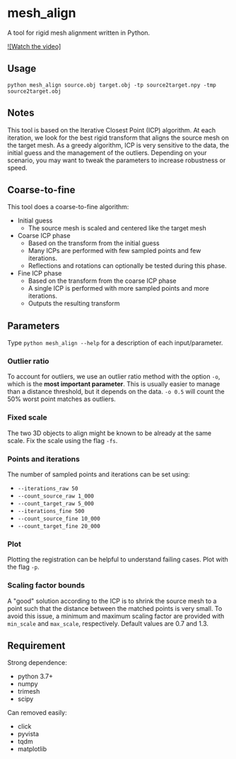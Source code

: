 # mesh_align

A tool for rigid mesh alignment written in Python.


[![Watch the video]](https://raw.githubusercontent.com/Kiord/mesh_align/main/images/video.mp4)


## Usage

`python mesh_align source.obj target.obj -tp source2target.npy -tmp source2target.obj`

## Notes


This tool is based on the Iterative Closest Point (ICP) algorithm. At each iteration, we look for the best rigid transform that aligns the source mesh on the target mesh. As a greedy algorithm, ICP is very sensitive to the data, the initial guess and the management of the outliers. Depending on your scenario, you may want to tweak the parameters to increase robustness or speed.

## Coarse-to-fine
This tool does a coarse-to-fine algorithm:

- Initial guess
  - The source mesh is scaled and centered like the target mesh
- Coarse ICP phase
  - Based on the transform from the initial guess
  - Many ICPs are performed with few sampled points and few iterations.
  - Reflections and rotations can optionally be tested during this phase.
- Fine ICP phase
  - Based on the transform from the coarse ICP phase
  - A single ICP is performed with more sampled points and more iterations.
  - Outputs the resulting transform

## Parameters

Type `python mesh_align --help` for a description of each input/parameter.

### Outlier ratio

To account for outliers, we use an outlier ratio method with the option `-o`, which is the **most important parameter**.  This is usually easier to manage than a distance threshold, but it depends on the data. `-o 0.5` will count the 50% worst point matches as outliers. 

### Fixed scale

The two 3D objects to align might be known to be already at the same scale. Fix the scale using the flag `-fs`.

### Points and iterations

The number of sampled points and iterations can be set using:
- `--iterations_raw 50`
- `--count_source_raw 1_000`
- `--count_target_raw 5_000`
- `--iterations_fine 500`
- `--count_source_fine 10_000`
- `--count_target_fine 20_000`

### Plot

Plotting the registration can be helpful to understand failing cases. Plot with the flag `-p`.

### Scaling factor bounds

A "good" solution according to the ICP is to shrink the source mesh to a point such that the distance between the matched points is very small. To avoid this issue, a minimum and maximum scaling factor are provided with `min_scale` and `max_scale`, respectively. Default values are 0.7 and 1.3.

## Requirement
Strong dependence:
  - python 3.7+
  - numpy
  - trimesh
  - scipy

Can removed easily:
  - click
  - pyvista
  - tqdm
  - matplotlib
